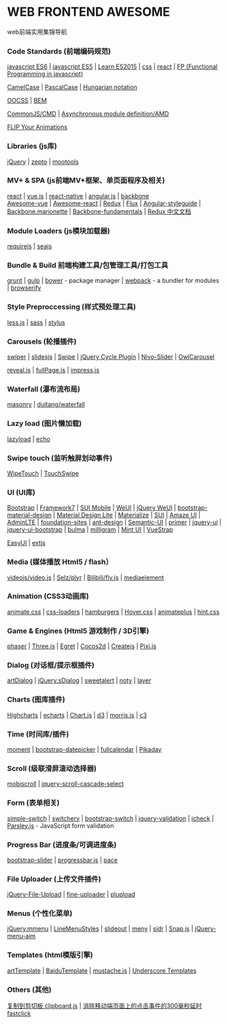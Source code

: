 # WEB FRONTEND AWESOME
web前端实用集锦导航   

### Code Standards (前端编码规范)   
[javascript ES6](https://github.com/airbnb/javascript) | [javascript ES5](https://github.com/airbnb/javascript/tree/master/es5) | [Learn ES2015](https://babeljs.io/learn-es2015/) | [css](https://github.com/airbnb/css) | [react](https://github.com/airbnb/javascript/tree/master/react) | [FP (Functional Programming in javascript)](https://github.com/MostlyAdequate/mostly-adequate-guide)    
   
[CamelCase](https://en.wikipedia.org/wiki/CamelCase) | [PascalCase](https://en.wikipedia.org/wiki/PascalCase) | [Hungarian notation](https://en.wikipedia.org/wiki/Hungarian_notation)   
   
[OOCSS](https://www.smashingmagazine.com/2011/12/an-introduction-to-object-oriented-css-oocss/) | [BEM](http://csswizardry.com/2013/01/mindbemding-getting-your-head-round-bem-syntax/)   
   
[CommonJS/CMD](http://www.commonjs.org/specs/modules/1.0/) | [Asynchronous module definition/AMD](https://github.com/amdjs/amdjs-api/wiki/AMD)   
   
[FLIP Your Animations](https://aerotwist.com/blog/flip-your-animations/)
   

### Libraries (js库)   
[jQuery](https://facebook.github.io/react/) | [zepto](http://zeptojs.com) | [mootools](http://mootools.net/) 

### MV+ & SPA (js前端MV+框架、单页面程序及相关)   
[react](https://jquery.com/) | [vue.js](http://vuejs.org) | [react-native](https://github.com/facebook/react-native) | [angular.js](http://angularjs.org) | [backbone](http://backbonejs.org)   
[Awesome-vue](https://github.com/vuejs/awesome-vue) | [Awesome-react](https://github.com/enaqx/awesome-react) | [Redux](https://github.com/reactjs/redux) | [Flux](https://github.com/facebook/flux) | [Angular-styleguide](https://github.com/johnpapa/angular-styleguide) | [Backbone.marionette](https://github.com/marionettejs/backbone.marionette) | [Backbone-fundamentals](https://github.com/addyosmani/backbone-fundamentals) | [Redux 中文文档](http://cn.redux.js.org/index.html)    

### Module Loaders (js模块加载器)   
[requirejs](http://requirejs.org/) | [seajs](http://seajs.org/) 

### Bundle & Build 前端构建工具/包管理工具/打包工具   
[grunt](http://gruntjs.com/) | [gulp](http://gulpjs.com) | [bower](http://bower.io) - package manager | [webpack](https://webpack.github.io) - a bundler for modules | [browserify](http://browserify.org/)    
<!-- more -->
### Style Preproccessing (样式预处理工具)   
[less.js](http://lesscss.org/) | [sass](http://sass-lang.com) | [stylus](http://stylus-lang.com/)   

### Carousels (轮播插件)   
[swiper](http://idangero.us/swiper/) | [slidesjs](http://www.slidesjs.com/) | [Swipe](https://github.com/thebird/Swipe) | [jQuery Cycle Plugin](http://jquery.malsup.com/cycle/) | [Nivo-Slider](http://dev7studios.com/plugins/nivo-slider) | [OwlCarousel](https://github.com/OwlFonk/OwlCarousel)   

[reveal.js](http://lab.hakim.se/reveal-js/) | [fullPage.js](http://alvarotrigo.com/fullPage/) | [impress.js](http://impress.github.io/impress.js)   

### Waterfall (瀑布流布局)   
[masonry](http://masonry.desandro.com) | [duitang/waterfall](https://github.com/duitang/waterfall)   

### Lazy load (图片懒加载)   
[lazyload](https://github.com/tuupola/jquery_lazyload) | [echo](https://github.com/toddmotto/echo)   

### Swipe touch (监听触屏划动事件)   
[WipeTouch](http://wipetouch.codeplex.com/) | [TouchSwipe](https://github.com/mattbryson/TouchSwipe-Jquery-Plugin)   

### UI (UI库)   
[Bootstrap](http://getbootstrap.com/) | [Framework7](http://framework7.io/) | [SUI Mobile](http://m.sui.taobao.org/) | [WeUI](https://weui.io/) | [jQuery WeUI](https://lihongxun945.github.io/jquery-weui/) | [bootstrap-material-design](http://fezvrasta.github.io/bootstrap-material-design/) | [Material Design Lite](https://getmdl.io/) | [Materialize](http://materializecss.com) | [SUI](http://sui.taobao.org/sui/docs/) | [Amaze UI](http://amazeui.org/) | [AdminLTE](https://almsaeedstudio.com/) | [foundation-sites](http://foundation.zurb.com) | [ant-design](http://ant.design) | [Semantic-UI](http://www.semantic-ui.com) | [primer](http://primercss.io) | [jquery-ui](https://jqueryui.com/) | [jquery-ui-bootstrap](http://jquery-ui-bootstrap.github.io/jquery-ui-bootstrap/) | [bulma](http://bulma.io) | [milligram](http://milligram.github.io) | [Mint UI](http://mint-ui.github.io/#!/zh-cn) | [VueStrap](http://yuche.github.io/vue-strap/)   
   
[EasyUI](http://www.jeasyui.com/) | [extjs](http://docs.sencha.com/extjs)   
   
### Media (媒体播放 Html5 / flash） 
[videojs/video.js](http://videojs.com/) | [Selz/plyr](https://plyr.io/) | [Bilibili/flv.js](https://github.com/Bilibili/flv.js) | [mediaelement](http://mediaelementjs.com/)   

### Animation (CSS3动画库)   
[animate.css](http://daneden.github.io/animate.css) | [css-loaders](http://projects.lukehaas.me/css-loaders/) | [hamburgers](https://jonsuh.com/hamburgers) | [Hover.css](http://ianlunn.github.io/Hover/) | [animateplus](https://github.com/bendc/animateplus) | [hint.css](http://kushagragour.in/lab/hint/)   

### Game & Engines (Html5 游戏制作 / 3D引擎)   
[phaser](http://www.phaser.io/) | [Three.js](https://threejs.org/) | [Egret](http://www.egret.com/) | [Cocos2d](http://www.cocos.com/) | [Createjs](http://createjs.com/) | [Pixi.js](http://www.pixijs.com/)   

### Dialog (对话框/提示框插件)   
[artDialog](http://aui.github.com/artDialog/) | [jQuery.sDialog](https://github.com/hiooyUI/jQuery.sDialog) | [sweetalert](http://t4t5.github.io/sweetalert/) | [noty](https://github.com/needim/noty) | [layer](http://layer.layui.com/)   

### Charts (图库插件)   
[Highcharts](http://www.highcharts.com) | [echarts](https://github.com/ecomfe/echarts) | [Chart.js](http://www.chartjs.org/) | [d3](https://d3js.org) | [morris.js](http://morrisjs.github.com/morris.js/) | [c3](http://c3js.org)   

### Time (时间库/插件)   
[moment](http://momentjs.com) | [bootstrap-datepicker](https://eternicode.github.io/bootstrap-datepicker/) | [fullcalendar](http://fullcalendar.io) | [Pikaday](http://dbushell.github.io/Pikaday/)   

### Scroll (级联滑屏滚动选择器)     
[mobiscroll](https://github.com/acidb/mobiscroll) | [jquery-scroll-cascade-select](https://github.com/hiooyUI/jquery-scroll-cascade-select)  

### Form (表单相关)  
[simple-switch](https://github.com/hiooyUI/simple-switch) | [switchery](http://abpetkov.github.io/switchery/) | [bootstrap-switch](http://www.bootstrap-switch.org/) | [jquery-validation](http://jqueryvalidation.org/) | [icheck](http://fronteed.com/iCheck) | [Parsley.js](http://parsleyjs.org) - JavaScript form validation   

### Progress Bar (进度条/可调进度条)   
[bootstrap-slider](http://seiyria.com/bootstrap-slider/) | [progressbar.js](https://kimmobrunfeldt.github.io/progressbar.js) | [pace](https://github.com/HubSpot/pace)   

### File Uploader (上传文件插件)
[jQuery-File-Upload](https://blueimp.github.io/jQuery-File-Upload/) | [fine-uploader](http://fineuploader.com) | [plupload](http://www.plupload.com/)   

### Menus (个性化菜单)   
[jQuery.mmenu](http://mmenu.frebsite.nl/) | [LineMenuStyles](http://tympanus.net/Development/LineMenuStyles/) | [slideout](https://mango.github.io/slideout/) | [meny](http://lab.hakim.se/meny/) | [sidr](https://www.berriart.com/sidr/) | [Snap.js](http://jakiestfu.github.io/Snap.js/demo/apps/default.html) | [jQuery-menu-aim](https://github.com/kamens/jQuery-menu-aim)   

### Templates (html模版引擎)   
[artTemplate](https://github.com/aui/artTemplate) | [BaiduTemplate](http://baidufe.github.com/BaiduTemplate/) | [mustache.js](http://mustache.github.com/) | [Underscore Templates](http://underscorejs.org/#template)   

### Others (其他)
[复制到剪切板 clipboard.js](https://clipboardjs.com) | [消除移动端页面上的点击事件的300毫秒延时 fastclick](https://github.com/ftlabs/fastclick) 
